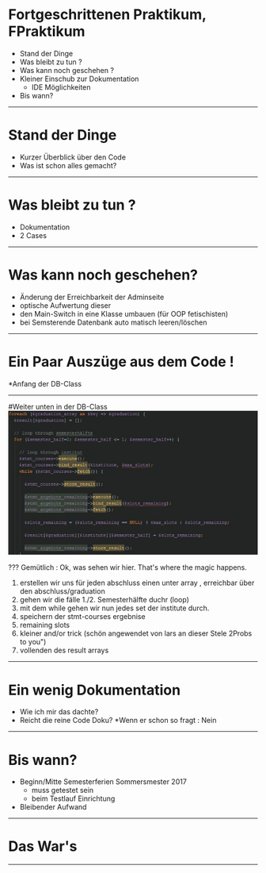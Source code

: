 ﻿
	
	
# Fortgeschrittenen Praktikum, FPraktikum
	
* Stand der Dinge
* Was bleibt zu tun ?
* Was kann noch geschehen ?
* Kleiner Einschub zur Dokumentation
	* IDE Möglichkeiten
* Bis wann?
	
---
	
# Stand der Dinge
	
* Kurzer Überblick über den Code
* Was ist schon alles gemacht?
	
---
	
# Was bleibt zu tun ?
	
* Dokumentation
* 2 Cases
	
	
---

# Was kann noch geschehen?
	
* Änderung der Erreichbarkeit der Adminseite
* optische Aufwertung dieser
* den Main-Switch in eine Klasse umbauen (für OOP fetischisten)
* bei Semsterende Datenbank auto matisch leeren/löschen

---
# Ein Paar Auszüge aus dem Code !
*Anfang der DB-Class

---
#Weiter unten in der DB-Class
![Alt text](all_data.jpg)

???
Gemütlich : Ok, was sehen wir hier. That's where the magic happens.
1. erstellen wir uns für jeden abschluss einen unter array , erreichbar über den abschluss/graduation
2. gehen wir die fälle 1./2. Semesterhälfte duchr (loop)
3. mit dem while gehen wir nun jedes set der institute durch.
4. speichern der stmt-courses ergebnise
5. remaining slots
6. kleiner and/or trick (schön angewendet von lars an dieser Stele 2Probs to you")
7. vollenden des result arrays

---
	
# Ein wenig Dokumentation
	
* Wie ich mir das dachte?
* Reicht die reine Code Doku?
	*Wenn er schon so fragt : Nein

---
	
# Bis wann?
	
* Beginn/Mitte Semesterferien Sommersmester 2017
	* muss getestet sein
	* beim Testlauf Einrichtung
* Bleibender Aufwand 

---

# Das War's 

---